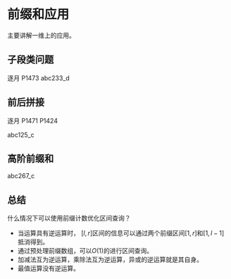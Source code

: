 # 前缀和应用

主要讲解一维上的应用。

## 子段类问题

逐月 P1473 abc233_d

## 前后拼接

逐月 P1471 P1424

abc125_c 

## 高阶前缀和

abc267_c

## 总结

什么情况下可以使用前缀计数优化区间查询？

- 当运算具有逆运算时， $[l, r]$区间的信息可以通过两个前缀区间$[1, r]$和$[1, l-1]$抵消得到。 
- 通过预处理前缀数组，可以$O(1)$的进⾏区间查询。 
- 加减法互为逆运算，乘除法互为逆运算，异或的逆运算就是其自身。 
- 最值运算没有逆运算。